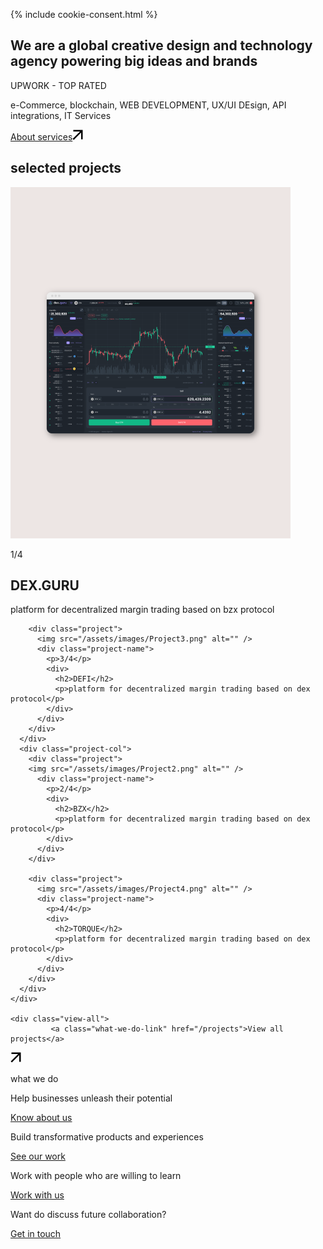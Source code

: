 {% include cookie-consent.html %}
<section class="about-h1">
  <div class="container">
    <div class="h1home">
      <h1>We are a global creative design and technology agency powering big ideas and brands</h1>
    </div>
    <div class="about-us">
      <div class="upwork-top">
        <p>UPWORK - TOP RATED</p>
      </div>
      <div class="description">
        <p>
          e-Commerce, blockchain, WEB DEVELOPMENT, UX/UI DEsign, API
          integrations, IT Services
        </p>
      </div>
      <div class="about-wrap">
        <a class="about-service" href="/services">About services</a><svg width="17" height="17" viewBox="0 0 17 17"
          fill="none" xmlns="http://www.w3.org/2000/svg">
          <path fill-rule="evenodd" clip-rule="evenodd"
            d="M1.49996 0.5H13.9999H16.4999V3V15.5H13.9999V4.76779L2.18781 16.5799L0.420044 14.8122L12.2322 3H1.49996V0.5Z"
            fill="#010101" />
        </svg>
      </div>
    </div>
  </div>
</section>
<section class="projects">
  <div class="container">
    <h1 class="selected-projects">selected projects</h1>
    <div class="project-cols">
      <div class="project-col">
        <div class="project">
          <img src="/assets/images/Project1.png" alt="" />
          <div class="project-name">
            <p>1/4</p>
            <div>
              <h2>DEX.GURU</h2>
              <p>platform for decentralized margin trading based on bzx protocol</p>
            </div>
          </div>
        </div>

        <div class="project">
          <img src="/assets/images/Project3.png" alt="" />
          <div class="project-name">
            <p>3/4</p>
            <div>
              <h2>DEFI</h2>
              <p>platform for decentralized margin trading based on dex protocol</p>
            </div>
          </div>
        </div>
      </div>
      <div class="project-col">
        <div class="project">
        <img src="/assets/images/Project2.png" alt="" />
          <div class="project-name">
            <p>2/4</p>
            <div>
              <h2>BZX</h2>
              <p>platform for decentralized margin trading based on dex protocol</p>
            </div>
          </div>
        </div>

        <div class="project">
          <img src="/assets/images/Project4.png" alt="" />
          <div class="project-name">
            <p>4/4</p>
            <div>
              <h2>TORQUE</h2>
              <p>platform for decentralized margin trading based on dex protocol</p>
            </div>
          </div>
        </div>
      </div>
    </div>

    <div class="view-all">
             <a class="what-we-do-link" href="/projects">View all projects</a>
<svg width="17" height="17" viewBox="0 0 17 17" fill="none" xmlns="http://www.w3.org/2000/svg">
        <path fill-rule="evenodd" clip-rule="evenodd"
          d="M1.49996 0.5H13.9999H16.4999V3V15.5H13.9999V4.76779L2.18781 16.5799L0.420044 14.8122L12.2322 3H1.49996V0.5Z"
          fill="#010101" />
      </svg>
    </div>

  </div>
</section>
<section id="what-we-do">
  <div class="container">
    <div class="section-name">
      <p class="h2-text">what we do</p>
    </div>
    <div class="what-we-do-links">
      <div class="links">
        <div class="link">
          <p>Help businesses unleash their potential</p>
          <a class="what-we-do-link" href="/services">Know about us</a>
        </div>
        <div class="link">
          <p>Build transformative products and experiences</p>
          <a class="what-we-do-link" href="/projects">See our work</a>
        </div>
        <div class="link">
          <p>Work with people who are willing to learn</p>
          <a class="what-we-do-link" href="/team">Work with us</a>
        </div>
      </div>
    </div>
  </div>
</section>
<section id="get-in-touch">
  <div class="container">
    <p>Want do discuss future collaboration?</p>
    <a class="get-in-touch-link" href="{{ site.baseurl }}/contact">Get in touch</a>
  </div>
</section>